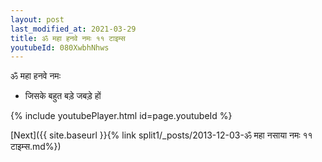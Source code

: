 ```yaml
---
layout: post
last_modified_at: 2021-03-29
title: ॐ महा हनवे नमः ११ टाइम्स
youtubeId: 080XwbhNhws
---
```

 
 
 ॐ महा हनवे नमः  
 
 -  जिसके बहुत बड़े जबड़े हों 
 
  
 
  
 
 
 
 
 
 


{% include youtubePlayer.html id=page.youtubeId %}
 
[Next]({{ site.baseurl }}{% link  split1/_posts/2013-12-03-ॐ महा नसाया नमः ११ टाइम्स.md%})
 
